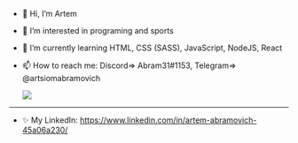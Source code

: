 - 👋 Hi, I’m Artem
- 👀 I’m interested in programing and sports
- 🌱 I’m currently learning HTML, CSS (SASS), JavaScript, NodeJS, React
- 📫 How to reach me:
      Discord=> Abram31#1153,
      Telegram=> @artsiomabramovich
      
  <img src="https://www.codewars.com/users/Abram31/badges/large" style="pointer-events:none">
---      
- ✨ My LinkedIn: https://www.linkedin.com/in/artem-abramovich-45a06a230/

<!---
Abram31/Abram31 is a ✨ special ✨ repository because its `README.md` (this file) appears on your GitHub profile.
You can click the Preview link to take a look at your changes.
--->
